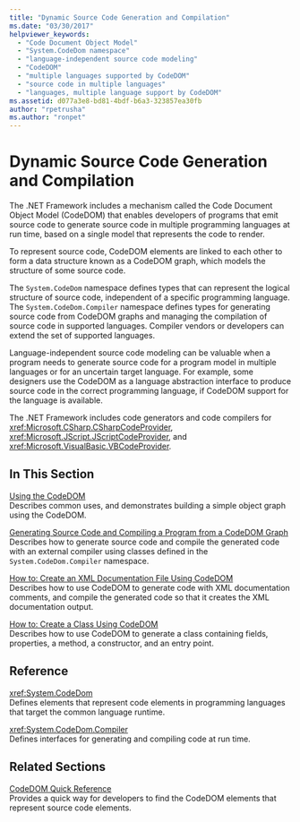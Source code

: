 ```yaml
---
title: "Dynamic Source Code Generation and Compilation"
ms.date: "03/30/2017"
helpviewer_keywords: 
  - "Code Document Object Model"
  - "System.CodeDom namespace"
  - "language-independent source code modeling"
  - "CodeDOM"
  - "multiple languages supported by CodeDOM"
  - "source code in multiple languages"
  - "languages, multiple language support by CodeDOM"
ms.assetid: d077a3e8-bd81-4bdf-b6a3-323857ea30fb
author: "rpetrusha"
ms.author: "ronpet"
---
```

# Dynamic Source Code Generation and Compilation
The .NET Framework includes a mechanism called the Code Document Object Model (CodeDOM) that enables developers of programs that emit source code to generate source code in multiple programming languages at run time, based on a single model that represents the code to render.  
  
 To represent source code, CodeDOM elements are linked to each other to form a data structure known as a CodeDOM graph, which models the structure of some source code.  
  
 The `System.CodeDom` namespace defines types that can represent the logical structure of source code, independent of a specific programming language. The `System.CodeDom.Compiler` namespace defines types for generating source code from CodeDOM graphs and managing the compilation of source code in supported languages. Compiler vendors or developers can extend the set of supported languages.  
  
 Language-independent source code modeling can be valuable when a program needs to generate source code for a program model in multiple languages or for an uncertain target language. For example, some designers use the CodeDOM as a language abstraction interface to produce source code in the correct programming language, if CodeDOM support for the language is available.  
  
 The .NET Framework includes code generators and code compilers for <xref:Microsoft.CSharp.CSharpCodeProvider>, <xref:Microsoft.JScript.JScriptCodeProvider>, and <xref:Microsoft.VisualBasic.VBCodeProvider>.  
  
## In This Section  
 [Using the CodeDOM](../../../docs/framework/reflection-and-codedom/using-the-codedom.md)  
 Describes common uses, and demonstrates building a simple object graph using the CodeDOM.  
  
 [Generating Source Code and Compiling a Program from a CodeDOM Graph](../../../docs/framework/reflection-and-codedom/generating-and-compiling-source-code-from-a-codedom-graph.md)  
 Describes how to generate source code and compile the generated code with an external compiler using classes defined in the `System.CodeDom.Compiler` namespace.  
  
 [How to: Create an XML Documentation File Using CodeDOM](../../../docs/framework/reflection-and-codedom/how-to-create-an-xml-documentation-file-using-codedom.md)  
 Describes how to use CodeDOM to generate code with XML documentation comments, and compile the generated code so that it creates the XML documentation output.  
  
 [How to: Create a Class Using CodeDOM](../../../docs/framework/reflection-and-codedom/how-to-create-a-class-using-codedom.md)  
 Describes how to use CodeDOM to generate a class containing fields, properties, a method, a constructor, and an entry point.  
  
## Reference  
 <xref:System.CodeDom>  
 Defines elements that represent code elements in programming languages that target the common language runtime.  
  
 <xref:System.CodeDom.Compiler>  
 Defines interfaces for generating and compiling code at run time.  
  
## Related Sections  
 [CodeDOM Quick Reference](https://msdn.microsoft.com/library/c77b8bfd-0a32-4e36-b59a-4f687f32c524)  
 Provides a quick way for developers to find the CodeDOM elements that represent source code elements.

